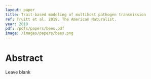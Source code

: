 ```yaml
---
layout: paper
title: Trait-based modeling of multihost pathogen transmission
ref: Truitt et al. 2019. The American Naturalist.
year: 2019
pdf: /pdfs/papers/bees.pdf
image: /images/papers/bees.png
---
```


# Abstract

Leave blank
